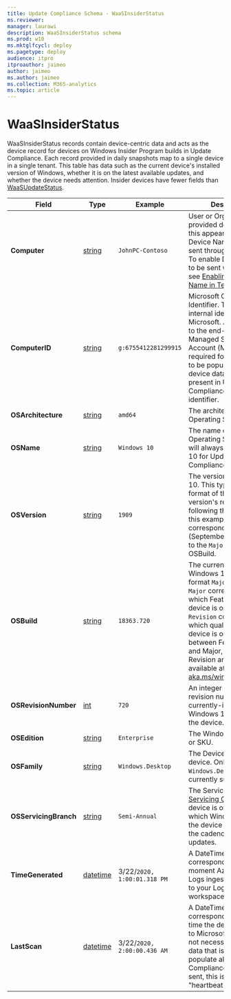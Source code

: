 ```yaml
---
title: Update Compliance Schema - WaaSInsiderStatus
ms.reviewer: 
manager: laurawi
description: WaaSInsiderStatus schema
ms.prod: w10
ms.mktglfcycl: deploy
ms.pagetype: deploy
audience: itpro
itproauthor: jaimeo
author: jaimeo
ms.author: jaimeo
ms.collection: M365-analytics
ms.topic: article
---
```


# WaaSInsiderStatus

WaaSInsiderStatus records contain device-centric data and acts as the device record for devices on Windows Insider Program builds in Update Compliance. Each record provided in daily snapshots map to a single device in a single tenant. This table has data such as the current device's installed version of Windows, whether it is on the latest available updates, and whether the device needs attention. Insider devices have fewer fields than [WaaSUpdateStatus](update-compliance-schema-waasupdatestatus.md).


|Field |Type |Example |Description |
|--|--|---|--|
|**Computer** |[string](https://docs.microsoft.com/azure/kusto/query/scalar-data-types/string) |`JohnPC-Contoso` |User or Organization-provided device name. If this appears as '#', then Device Name may not be sent through telemetry. To enable Device Name to be sent with telemetry, see [Enabling Device Name in Telemetry](https://docs.microsoft.com/windows/deployment/update/update-compliance-get-started#allow-device-name-in-telemetry-with-group-policy). |
|**ComputerID** |[string](https://docs.microsoft.com/azure/kusto/query/scalar-data-types/string) |`g:6755412281299915` |Microsoft Global Device Identifier. This is an internal identifier used by Microsoft. A connection to the end-user Managed Service Account (MSA) service is required for this identifier to be populated; no device data will be present in Update Compliance without this identifier. |
|**OSArchitecture** |[string](https://docs.microsoft.com/azure/kusto/query/scalar-data-types/string) |`amd64` |The architecture of the Operating System. |
|**OSName** |[string](https://docs.microsoft.com/azure/kusto/query/scalar-data-types/string) |`Windows 10` |The name of the Operating System. This will always be Windows 10 for Update Compliance. |
|**OSVersion** |[string](https://docs.microsoft.com/azure/kusto/query/scalar-data-types/string) |`1909` |The version of Windows 10. This typically is of the format of the year of the version's release, following the month. In this example, `1909` corresponds to 2019-09 (September). This maps to the `Major` portion of OSBuild. |
|**OSBuild** |[string](https://docs.microsoft.com/azure/kusto/query/scalar-data-types/string) |`18363.720` |The currently-installed Windows 10 Build, in the format `Major`.`Revision`. `Major` corresponds to which Feature Update the device is on, whereas `Revision` corresponds to which quality update the device is on. Mappings between Feature release and Major, as well as Revision and KBs, are available at [aka.ms/win10releaseinfo](https://docs.microsoft.com/windows/release-information/). |
|**OSRevisionNumber** |[int](https://docs.microsoft.com/azure/kusto/query/scalar-data-types/int) |`720` |An integer value for the revision number of the currently-installed Windows 10 OSBuild on the device. |
|**OSEdition** |[string](https://docs.microsoft.com/azure/kusto/query/scalar-data-types/string) |`Enterprise` |The Windows 10 Edition or SKU. |
|**OSFamily** |[string](https://docs.microsoft.com/azure/kusto/query/scalar-data-types/string) |`Windows.Desktop` |The Device Family of the device. Only `Windows.Desktop` is currently supported. |
|**OSServicingBranch** |[string](https://docs.microsoft.com/azure/kusto/query/scalar-data-types/string) |`Semi-Annual` |The Servicing Branch or [Servicing Channel](https://docs.microsoft.com/windows/deployment/update/waas-overview#servicing-channels) the device is on. Dictates which Windows updates the device receives and the cadence of those updates. |
|**TimeGenerated** |[datetime](https://docs.microsoft.com/azure/kusto/query/scalar-data-types/datetime)|3/22/`2020, 1:00:01.318 PM`|A DateTime corresponding to the moment Azure Monitor Logs ingested this record to your Log Analytics workspace. |
|**LastScan** |[datetime](https://docs.microsoft.com/azure/kusto/query/scalar-data-types/datetime)|3/22/`2020, 2:00:00.436 AM`|A DateTime corresponding to the last time the device sent data to Microsoft. This does not necessarily mean all data that is needed to populate all fields Update Compliance uses was sent, this is more like a "heartbeat". |
